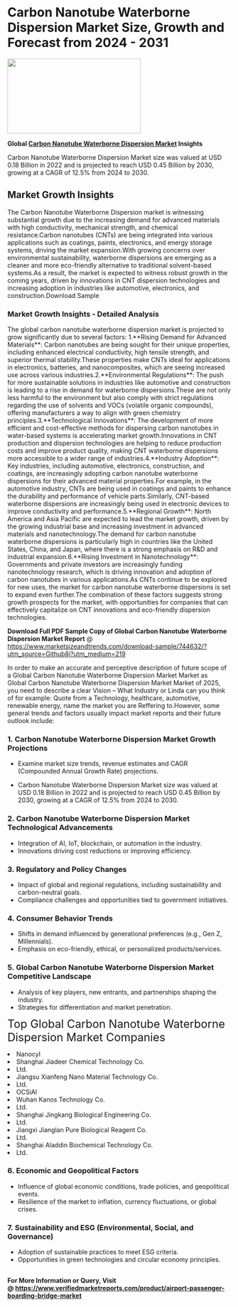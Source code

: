 <H1>Carbon Nanotube Waterborne Dispersion Market Size, Growth and Forecast from 2024 - 2031</H1><img class="aligncenter size-medium wp-image-584254" src="https://thirdeyenews.in/wp-content/uploads/2024/09/Global-Market-Research-300x168.jpeg" alt="" width="300" height="168" /><p><strong>Global&nbsp;<a href="https://www.marketsizeandtrends.com/download-sample/744632/?utm_source=Github8j?utm_medium=219">Carbon Nanotube Waterborne Dispersion Market</a> Insights</strong></p><p>Carbon Nanotube Waterborne Dispersion Market size was valued at USD 0.18 Billion in 2022 and is projected to reach USD 0.45 Billion by 2030, growing at a CAGR of 12.5% from 2024 to 2030.</p><p><h2>Market Growth Insights</h2> The Carbon Nanotube Waterborne Dispersion market is witnessing substantial growth due to the increasing demand for advanced materials with high conductivity, mechanical strength, and chemical resistance.Carbon nanotubes (CNTs) are being integrated into various applications such as coatings, paints, electronics, and energy storage systems, driving the market expansion.With growing concerns over environmental sustainability, waterborne dispersions are emerging as a cleaner and more eco-friendly alternative to traditional solvent-based systems.As a result, the market is expected to witness robust growth in the coming years, driven by innovations in CNT dispersion technologies and increasing adoption in industries like automotive, electronics, and construction.Download Sample <h3>Market Growth Insights - Detailed Analysis</h3> The global carbon nanotube waterborne dispersion market is projected to grow significantly due to several factors: 1.**Rising Demand for Advanced Materials**: Carbon nanotubes are being sought for their unique properties, including enhanced electrical conductivity, high tensile strength, and superior thermal stability.These properties make CNTs ideal for applications in electronics, batteries, and nanocomposites, which are seeing increased use across various industries.2.**Environmental Regulations**: The push for more sustainable solutions in industries like automotive and construction is leading to a rise in demand for waterborne dispersions.These are not only less harmful to the environment but also comply with strict regulations regarding the use of solvents and VOCs (volatile organic compounds), offering manufacturers a way to align with green chemistry principles.3.**Technological Innovations**: The development of more efficient and cost-effective methods for dispersing carbon nanotubes in water-based systems is accelerating market growth.Innovations in CNT production and dispersion technologies are helping to reduce production costs and improve product quality, making CNT waterborne dispersions more accessible to a wider range of industries.4.**Industry Adoption**: Key industries, including automotive, electronics, construction, and coatings, are increasingly adopting carbon nanotube waterborne dispersions for their advanced material properties.For example, in the automotive industry, CNTs are being used in coatings and paints to enhance the durability and performance of vehicle parts.Similarly, CNT-based waterborne dispersions are increasingly being used in electronic devices to improve conductivity and performance.5.**Regional Growth**: North America and Asia Pacific are expected to lead the market growth, driven by the growing industrial base and increasing investment in advanced materials and nanotechnology.The demand for carbon nanotube waterborne dispersions is particularly high in countries like the United States, China, and Japan, where there is a strong emphasis on R&D and industrial expansion.6.**Rising Investment in Nanotechnology**: Governments and private investors are increasingly funding nanotechnology research, which is driving innovation and adoption of carbon nanotubes in various applications.As CNTs continue to be explored for new uses, the market for carbon nanotube waterborne dispersions is set to expand even further.The combination of these factors suggests strong growth prospects for the market, with opportunities for companies that can effectively capitalize on CNT innovations and eco-friendly dispersion technologies.</p><p><span class=""><strong>Download Full PDF Sample Copy of Global Carbon Nanotube Waterborne Dispersion Market Report</strong> @ <a href="https://www.marketsizeandtrends.com/download-sample/744632/?utm_source=Github8j?utm_medium=219" target="_blank">https://www.marketsizeandtrends.com/download-sample/744632/?utm_source=Github8j?utm_medium=219</a></span></p><p>In order to make an accurate and perceptive description of future scope of a Global&nbsp;Carbon Nanotube Waterborne Dispersion Market Market as Global&nbsp;Carbon Nanotube Waterborne Dispersion Market Market of 2025, you need to describe a clear Vision &ndash; What Industry or Linda can you think of for example: Quote from a Technology, healthcare, automotive, renewable energy, name the market you are Reffering to.However, some general trends and factors usually impact market reports and their future outlook include:</p><h3>1.&nbsp;<strong>Carbon Nanotube Waterborne Dispersion Market Growth Projections</strong></h3><ul><li>Examine market size trends, revenue estimates and CAGR (Compounded Annual Growth Rate) projections.</li><li><p>Carbon Nanotube Waterborne Dispersion Market size was valued at USD 0.18 Billion in 2022 and is projected to reach USD 0.45 Billion by 2030, growing at a CAGR of 12.5% from 2024 to 2030.</p></li></ul><h3>2.&nbsp;<strong>Carbon Nanotube Waterborne Dispersion Market Technological Advancements</strong></h3><ul><li>Integration of AI, IoT, blockchain, or automation in the industry.</li><li>Innovations driving cost reductions or improving efficiency.</li></ul><h3>3.&nbsp;<strong>Regulatory and Policy Changes</strong></h3><ul><li>Impact of global and regional regulations, including sustainability and carbon-neutral goals.</li><li>Compliance challenges and opportunities tied to government initiatives.</li></ul><h3>4.&nbsp;<strong>Consumer Behavior Trends</strong></h3><ul><li>Shifts in demand influenced by generational preferences (e.g., Gen Z, Millennials).</li><li>Emphasis on eco-friendly, ethical, or personalized products/services.</li></ul><h3>5.&nbsp;<strong>Global Carbon Nanotube Waterborne Dispersion Market Competitive Landscape</strong></h3><ul><li>Analysis of key players, new entrants, and partnerships shaping the industry.</li><li>Strategies for differentiation and market penetration.</li></ul><p data-pm-slice="1 1 []"><span style="color: inherit; font-family: inherit; font-size: 25px;">Top Global Carbon Nanotube Waterborne Dispersion Market Companies</span></p><div class="" data-test-id=""><p><li>Nanocyl</li><li> Shanghai Jiadeer Chemical Technology Co.</li><li> Ltd.</li><li> Jiangsu Xianfeng Nano Material Technology Co.</li><li> Ltd.</li><li> OCSiAl</li><li> Wuhan Kanos Technology Co.</li><li> Ltd.</li><li> Shanghai Jingkang Biological Engineering Co.</li><li> Ltd.</li><li> Jiangxi Jianglan Pure Biological Reagent Co.</li><li> Ltd.</li><li> Shanghai Aladdin Biochemical Technology Co.</li><li> Ltd.</li></p></div><h3>6.&nbsp;<strong>Economic and Geopolitical Factors</strong></h3><ul><li>Influence of global economic conditions, trade policies, and geopolitical events.</li><li>Resilience of the market to inflation, currency fluctuations, or global crises.</li></ul><h3>7.&nbsp;<strong>Sustainability and ESG (Environmental, Social, and Governance)</strong></h3><ul><li>Adoption of sustainable practices to meet ESG criteria.</li><li>Opportunities in green technologies and circular economy principles.</li></ul><h2><strong style="font-size: 14px;">For More Information or Query, Visit @&nbsp;</strong><a style="background-color: #ffffff; font-size: 14px;" href="https://www.marketsizeandtrends.com/report/carbon-nanotube-waterborne-dispersion-market/" target="_blank">https://www.verifiedmarketreports.com/product/airport-passenger-boarding-bridge-market</a></h2>